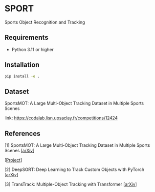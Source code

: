 # SPORT
Sports Object Recognition and Tracking

## Requirements
- Python 3.11 or higher

## Installation
```bash
pip install -e .
```

## Dataset
SportsMOT: A Large Multi-Object Tracking Dataset in Multiple Sports Scenes

link: https://codalab.lisn.upsaclay.fr/competitions/12424

## References

[1] SportsMOT: A Large Multi-Object Tracking Dataset in Multiple Sports Scenes
\[[arXiv](https://arxiv.org/abs/2109.14834)\]
<!-- TODO -->
\[[Project]()\]

[2] DeepSORT: Deep Learning to Track Custom Objects with PyTorch
\[[arXiv](https://arxiv.org/abs/1703.07402)\]

[3] TransTrack: Multiple-Object Tracking with Transformer
\[[arXiv](https://arxiv.org/pdf/2012.15460v2.pdf)\]
